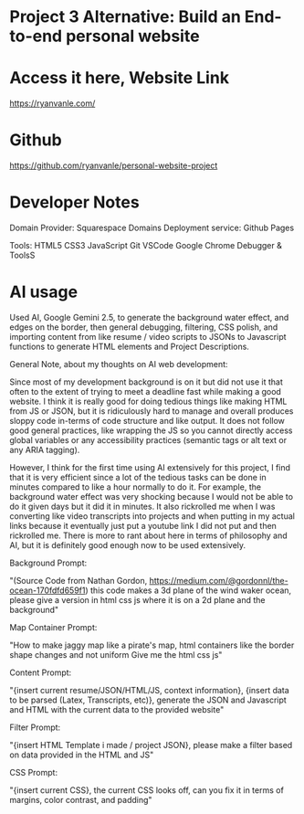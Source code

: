 # Project 3 Alternative: Build an End-to-end personal website

# Access it here, Website Link
https://ryanvanle.com/

# Github
https://github.com/ryanvanle/personal-website-project

# Developer Notes
Domain Provider: Squarespace Domains
Deployment service: Github Pages

Tools:
HTML5
CSS3
JavaScript
Git
VSCode
Google Chrome Debugger & ToolsS


# AI usage
Used AI, Google Gemini 2.5, to generate the background water effect, and edges on the border, then general debugging, filtering, CSS polish, and importing content from like resume / video scripts to JSONs to Javascript functions to generate HTML elements and Project Descriptions.

General Note, about my thoughts on AI web development:

Since most of my development background is on it but did not use it that often to the extent of trying to meet a deadline fast while making a good website. I think it is really good for doing tedious things like making HTML from JS or JSON, but it is ridiculously hard to manage and overall produces sloppy code in-terms of code structure and like output. It does not follow good general practices, like wrapping the JS so you cannot directly access global variables or any accessibility practices (semantic tags or alt text or any ARIA tagging).

However, I think for the first time using AI extensively for this project, I find that it is very efficient since a lot of the tedious tasks can be done in minutes compared to like a hour normally to do it. For example, the background water effect was very shocking because I would not be able to do it given days but it did it in minutes. It also rickrolled me when I was converting like video transcripts into projects and when putting in my actual links because it eventually just put a youtube link I did not put and then rickrolled me. There is more to rant about here in terms of philosophy and AI, but it is definitely good enough now to be used extensively.

Background Prompt:

"(Source Code from Nathan Gordon, https://medium.com/@gordonnl/the-ocean-170fdfd659f1) this code makes a 3d plane of the wind waker ocean, please give a version in html css js where it is on a 2d plane and the background"

Map Container Prompt:

"How to make jaggy map like a pirate's map, html containers
like the border shape changes and not uniform
Give me the html css js"

Content Prompt:

"{insert current resume/JSON/HTML/JS, context information}, {insert data to be parsed (Latex, Transcripts, etc)}, generate the JSON and Javascript and HTML with the current data to the provided website"

Filter Prompt:

"{insert HTML Template i made / project JSON}, please make a filter based on data provided in the HTML and JS"

CSS Prompt:

"{insert current CSS}, the current CSS looks off, can you fix it in terms of margins, color contrast, and padding"
